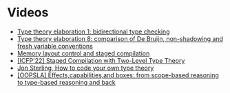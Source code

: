 # Videos

* [Type theory elaboration 1: bidirectional type checking](https://youtu.be/_K5Yt-cmKcY)
* [Type theory elaboration 8: comparison of De Bruijn, non-shadowing and fresh variable conventions](https://youtu.be/ZKu1oNSbZ9I)
* [Memory layout control and staged compilation](https://youtube.com/playlist?list=PL2ZpyLROj5FNeUJh7m6IB1wTPa75JUTzL)
* [[ICFP'22] Staged Compilation with Two-Level Type Theory](https://youtu.be/0BOQE48_qOM)
* [Jon Sterling, How to code your own type theory](https://youtu.be/DEj-_k2Nx6o)
* [[OOPSLA] Effects,capabilities,and boxes: from scope-based reasoning to type-based reasoning and back](https://youtu.be/P7X5Qy9KYLU)

